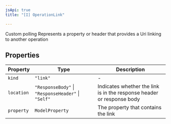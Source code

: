 ```yaml
---
jsApi: true
title: "[I] OperationLink"

---
```

Custom polling
Represents a property or header that provides a Uri linking to another operation

## Properties

| Property | Type | Description |
| ------ | ------ | ------ |
| `kind` | `"link"` | - |
| `location` | `"ResponseBody"` \| `"ResponseHeader"` \| `"Self"` | Indicates whether the link is in the response header or response body |
| `property` | `ModelProperty` | The property that contains the link |

